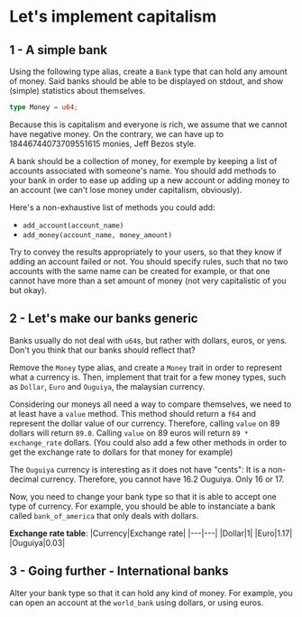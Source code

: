 # Let's implement capitalism

## 1 - A simple bank

Using the following type alias, create a `Bank` type that can hold any amount of money.
Said banks should be able to be displayed on stdout, and show (simple) statistics about
themselves.

```rust
type Money = u64;
```

Because this is capitalism and everyone is rich, we assume that we cannot have negative
money. On the contrary, we can have up to 18446744073709551615 monies, Jeff Bezos style.

A bank should be a collection of money, for exemple by keeping a list of accounts associated
with someone's name. You should add methods to your bank in order to ease up adding up
a new account or adding money to an account (we can't lose money under capitalism, obviously).

Here's a non-exhaustive list of methods you could add:

- `add_account(account_name)`
- `add_money(account_name, money_amount)`

Try to convey the results appropriately to your users, so that they know if adding an
account failed or not. You should specify rules, such that no two accounts with the same
name can be created for example, or that one cannot have more than a set amount of money
(not very capitalistic of you but okay).

## 2 - Let's make our banks generic

Banks usually do not deal with `u64`s, but rather with dollars, euros, or yens. Don't you
think that our banks should reflect that?

Remove the `Money` type alias, and create a `Money` trait in order to represent what a
currency is. Then, implement that trait for a few money types, such as `Dollar`, `Euro`
and `Ouguiya`, the malaysian currency.

Considering our moneys all need a way to compare themselves, we need to at least have a
`value` method. This method should return a `f64` and represent the dollar value of our
currency. Therefore, calling `value` on 89 dollars will return `89.0`. Calling `value` on
89 euros will return `89 * exchange_rate` dollars. (You could also add a few other methods
in order to get the exchange rate to dollars for that money for example)

The `Ouguiya` currency is interesting as it does not have "cents": It is a non-decimal
currency. Therefore, you cannot have 16.2 Ouguiya. Only 16 or 17.

Now, you need to change your bank type so that it is able to accept one type of currency.
For example, you should be able to instanciate a bank called `bank_of_america` that only
deals with dollars.

__Exchange rate table__:
|Currency|Exchange rate|
|---|---|
|Dollar|1|
|Euro|1.17|
|Ouguiya|0.03|

## 3 - Going further - International banks

Alter your bank type so that it can hold any kind of money. For example, you can open an
account at the `world_bank` using dollars, or using euros.
